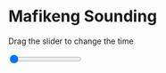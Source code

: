 <h1>Mafikeng Sounding</h1>
<p>Drag the slider to change the time</p>

<div class="slidecontainer">
<input oninput='setImage(this)' class="slider" type="range" min="0" max="5" value="0" step="1" />
<img id='img'/>
</div>

<script>
var img = document.getElementById('img');
var img_array = ['/assets/images/skwt/skd_mfk_wrfout_d01_2020-07-10_12:00:00.png',
'/assets/images/skwt/skd_mfk_wrfout_d01_2020-07-10_18:00:00.png',
'/assets/images/skwt/skd_mfk_wrfout_d01_2020-07-11_00:00:00.png',
'/assets/images/skwt/skd_mfk_wrfout_d01_2020-07-11_06:00:00.png',
'/assets/images/skwt/skd_mfk_wrfout_d01_2020-07-11_12:00:00.png',];
function setImage(obj)
{
        var value = obj.value;
        img.src = img_array[value];

}
</script>
